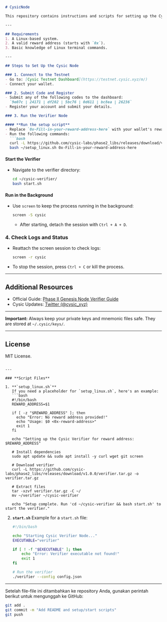 ```markdown
# CysicNode

This repository contains instructions and scripts for setting up the Cysic Phase II: Genesis Node Verifier.

---

## Requirements
1. A Linux-based system.
2. A valid reward address (starts with `0x`).
3. Basic knowledge of Linux terminal commands.

---

## Steps to Set Up the Cysic Node

### 1. Connect to the Testnet
- Go to: [Cysic Testnet Dashboard](https://testnet.cysic.xyz/m/)
- Connect your wallet.

### 2. Submit Code and Register
- Submit any of the following codes to the dashboard:
  `9e07c | 24171 | df202 | 5bc76 | 0d611 | bc8ea | 26236`
- Register your account and submit your details.

### 3. Run the Verifier Node

#### **Run the setup script**
- Replace `0x-Fill-in-your-reward-address-here` with your wallet's reward address.
- Run the following commands:
  ```bash
  curl -L https://github.com/cysic-labs/phase2_libs/releases/download/v1.0.0/setup_linux.sh > ~/setup_linux.sh && \
  bash ~/setup_linux.sh 0x-Fill-in-your-reward-address-here
  ```

#### **Start the Verifier**
- Navigate to the verifier directory:
  ```bash
  cd ~/cysic-verifier/
  bash start.sh
  ```

#### **Run in the Background**
- Use `screen` to keep the process running in the background:
  ```bash
  screen -S cysic
  ```
  - After starting, detach the session with `Ctrl + A + D`.

### 4. Check Logs and Status
- Reattach the screen session to check logs:
  ```bash
  screen -r cysic
  ```
- To stop the session, press `Ctrl + C` or kill the process.

---

## Additional Resources
- Official Guide: [Phase II Genesis Node Verifier Guide](https://medium.com/@cysic/phase-ii-genesis-node-verifier-guide-6a09720cba4e)
- Cysic Updates: [Twitter (@cysic_xyz)](https://x.com/cysic_xyz/status/1858879355969302982)

---

**Important:** Always keep your private keys and mnemonic files safe. They are stored at `~/.cysic/keys/`.

---

## License
MIT License.
```

---

### **Script Files**

1. **`setup_linux.sh`**
   If you need a placeholder for `setup_linux.sh`, here's an example:
   ```bash
   #!/bin/bash
   REWARD_ADDRESS=$1

   if [ -z "$REWARD_ADDRESS" ]; then
     echo "Error: No reward address provided!"
     echo "Usage: $0 <0x-reward-address>"
     exit 1
   fi

   echo "Setting up the Cysic Verifier for reward address: $REWARD_ADDRESS"

   # Install dependencies
   sudo apt update && sudo apt install -y curl wget git screen

   # Download verifier
   curl -L https://github.com/cysic-labs/phase2_libs/releases/download/v1.0.0/verifier.tar.gz -o verifier.tar.gz

   # Extract files
   tar -xzvf verifier.tar.gz -C ~/
   mv ~/verifier ~/cysic-verifier

   echo "Setup complete. Run 'cd ~/cysic-verifier && bash start.sh' to start the verifier."
   ```

2. **`start.sh`**
   Example for a `start.sh` file:
   ```bash
   #!/bin/bash

   echo "Starting Cysic Verifier Node..."
   EXECUTABLE="verifier"

   if [ ! -f "$EXECUTABLE" ]; then
       echo "Error: Verifier executable not found!"
       exit 1
   fi

   # Run the verifier
   ./verifier --config config.json
   ```

---

Setelah file-file ini ditambahkan ke repository Anda, gunakan perintah berikut untuk mengunggah ke GitHub:

```bash
git add .
git commit -m "Add README and setup/start scripts"
git push
```
